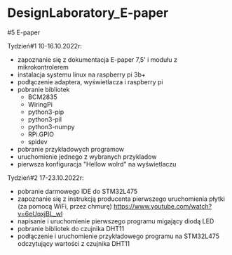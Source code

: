 # DesignLaboratory_E-paper
#5 E-paper

Tydzień#1 10-16.10.2022r:
  - zapoznanie się z dokumentacja E-paper 7,5' i modułu z mikrokontrolerem
  - instalacja systemu linux na raspberry pi 3b+
  - podłączenie adaptera, wyświetlacza i raspberry pi
  - pobranie bibliotek 
    - BCM2835
    - WiringPi
    - python3-pip
    - python3-pil
    - python3-numpy
    - RPi.GPIO
    - spidev
  - pobranie przykładowych programow
  - uruchomienie jednego z wybranych przykladow
  - pierwsza konfiguracja "Hellow wolrd" na wyświetlaczu
    
Tydzień#2 17-23.10.2022r:
  - pobranie darmowego IDE do STM32L475
  - zapoznanie się z instrukcją producenta pierwszego uruchomienia płytki (za pomocą WiFi, przez chmurę)
    https://www.youtube.com/watch?v=6eUqxjBL_wI
  - napisanie i uruchomienie pierwszego programu migający diodą LED
  - pobranie bibliotek do czujnika DHT11
  - podłączenie i uruchomienie przykładowego programu na STM32L475 odczytujący wartości z czujnika DHT11
  
